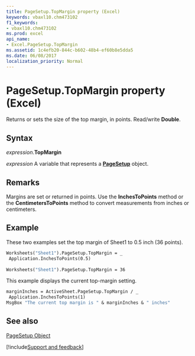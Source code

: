 ```yaml
---
title: PageSetup.TopMargin property (Excel)
keywords: vbaxl10.chm473102
f1_keywords:
- vbaxl10.chm473102
ms.prod: excel
api_name:
- Excel.PageSetup.TopMargin
ms.assetid: 1c4efb20-844c-b602-48b4-ef60b8e5dda5
ms.date: 06/08/2017
localization_priority: Normal
---
```



# PageSetup.TopMargin property (Excel)

Returns or sets the size of the top margin, in points. Read/write  **Double**.


## Syntax

_expression_.**TopMargin**

_expression_ A variable that represents a **[PageSetup](Excel.PageSetup.md)** object.


## Remarks

Margins are set or returned in points. Use the  **InchesToPoints** method or the **CentimetersToPoints** method to convert measurements from inches or centimeters.


## Example

These two examples set the top margin of Sheet1 to 0.5 inch (36 points).


```vb
Worksheets("Sheet1").PageSetup.TopMargin = _ 
 Application.InchesToPoints(0.5) 
 
Worksheets("Sheet1").PageSetup.TopMargin = 36
```

This example displays the current top-margin setting.




```vb
marginInches = ActiveSheet.PageSetup.TopMargin / _ 
 Application.InchesToPoints(1) 
MsgBox "The current top margin is " & marginInches & " inches"
```


## See also


[PageSetup Object](Excel.PageSetup.md)

[!include[Support and feedback](~/includes/feedback-boilerplate.md)]